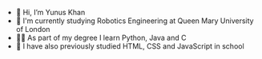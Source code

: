 - 👋 Hi, I’m Yunus Khan 
- 🏫 I'm currently studying Robotics Engineering at Queen Mary University of London
- 👨‍🎓 As part of my degree I learn Python, Java and C 
- 🎒 I have also previously studied HTML, CSS and JavaScript in school 
